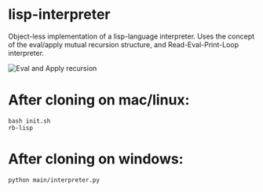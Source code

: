 # lisp-interpreter
Object-less implementation of a lisp-language interpreter.
Uses the concept of the eval/apply mutual recursion structure, and Read-Eval-Print-Loop interpreter.

![Eval and Apply recursion](https://evalapply.space/images/evalapply.jpeg)

# After cloning on mac/linux:
```
bash init.sh
rb-lisp
```

# After cloning on windows:
```
python main/interpreter.py
```
